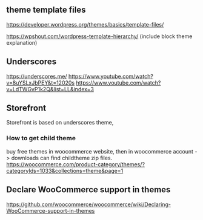 ## theme template files 

https://developer.wordpress.org/themes/basics/template-files/

https://wpshout.com/wordpress-template-hierarchy/
(include block theme explanation)


## Underscores
https://underscores.me/
https://www.youtube.com/watch?v=8uYSLxJbPEY&t=12020s
https://www.youtube.com/watch?v=LdTWGvP1k2Q&list=LL&index=3


## Storefront
Storefront is based on underscores theme,

### How to get child theme
buy free themes in woocommerce website, then in woocommerce account -> downloads can find childtheme zip files.  
https://woocommerce.com/product-category/themes/?categoryIds=1033&collections=theme&page=1



## Declare WooCommerce support in themes
https://github.com/woocommerce/woocommerce/wiki/Declaring-WooCommerce-support-in-themes
